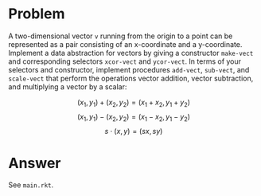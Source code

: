 # Problem

A two-dimensional vector `v` running from the origin to a point can be represented as a pair consisting of an x-coordinate and a y-coordinate. Implement a data abstraction for vectors by giving a constructor `make-vect` and corresponding selectors `xcor-vect` and `ycor-vect`. In terms of your selectors and constructor, implement procedures `add-vect`, `sub-vect`, and `scale-vect` that perform the operations vector addition, vector subtraction, and multiplying a vector by a scalar:

$$
(x_1, y_1) + (x_2, y_2) = (x_1 + x_2 , y_1 + y_2)
$$
$$
(x_1, y_1) - (x_2, y_2) = (x_1 - x_2, y_1 - y_2)
$$
$$
s \cdot (x, y) = (sx, sy)
$$

# Answer

See `main.rkt`.
